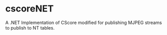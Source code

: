 # cscoreNET
A .NET Implementation of CScore modified for publishing MJPEG streams to publish to NT tables.
